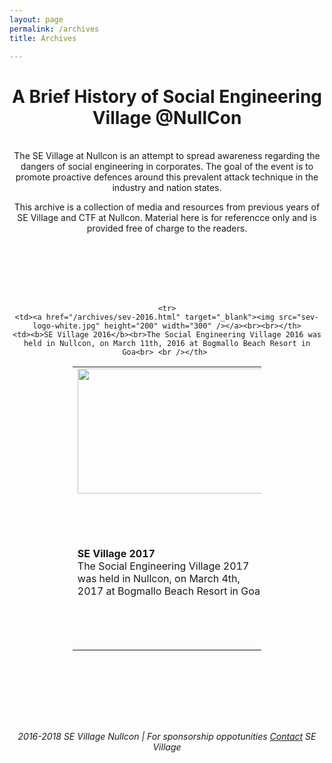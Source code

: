 ```yaml
---
layout: page
permalink: /archives
title: Archives

---
```




<html>
<body>
<center>

<h1>A Brief History of Social Engineering Village @NullCon</h1><br></center> 
<center>
The SE Village at Nullcon is an attempt to spread awareness regarding the dangers of social engineering in corporates. The goal of the event is to promote proactive defences around this prevalent attack technique in the industry and nation states.<br />

This archive is a collection of media and resources from previous years of SE Village and CTF at Nullcon. Material here is for referencce only and is provided free of charge to the readers.
</center> 

<br /><br /><br /><br /><br />

<center>
<table style="width:60%" border="0">
	

  <tr>
    <td><a href="/archives/sev-2018.html" target="_blank"><img src="sev-logo-black.JPG" height="200" width="300" /></a><br><br></td>
    <td><b>SE Village 2018</b><br>The Social Engineering Village 2018 was held in Nullcon, on March 2nd-3rd, 2018 at Bogmallo Beach Resort in Goa<br> <br /></td>
  </tr>

  <tr>
    <td><b>SE Village 2017</b><br>The Social Engineering Village 2017 was held in Nullcon, on March 4th, 2017 at Bogmallo Beach Resort in Goa<br> <br /></td>
    <td><a href="/archives/sev-2017.html" target="_blank"><img src="sev-logo-white.jpg" height="200" width="300" /></a><br><br></td>
  </tr>

    <tr>
    <td><a href="/archives/sev-2016.html" target="_blank"><img src="sev-logo-white.jpg" height="200" width="300" /></a><br><br></th>
    <td><b>SE Village 2016</b><br>The Social Engineering Village 2016 was held in Nullcon, on March 11th, 2016 at Bogmallo Beach Resort in Goa<br> <br /></th> 
  </tr>
</table>

</center> 

<br /><br /><br /><br /><br />



<footer class="sixteen columns footer">
<center>	
   <div class="sixteen columns copyright"><p><i>2016-2018 SE Village Nullcon | For sponsorship oppotunities <u><a href='mailto:sevillagenullcon@gmail.com'>Contact</a></u> SE Village</i></p></div> </center> 
	</div>

</footer>

</body>
</html>
